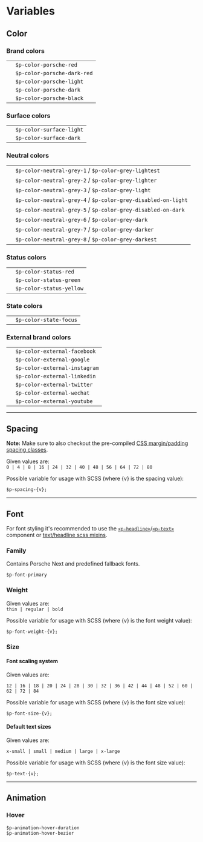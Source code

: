 # Variables

## Color

### Brand colors

|                                               |                      	         |
|-----------------------------------------------|--------------------------------|
| <ColorBadge color="porsche-red"/>  	        | `$p-color-porsche-red`         |
| <ColorBadge color="porsche-dark-red"/> 	    | `$p-color-porsche-dark-red`    |
| <ColorBadge color="porsche-light"/> 	        | `$p-color-porsche-light`       |
| <ColorBadge color="porsche-dark"/> 	        | `$p-color-porsche-dark`        |
| <ColorBadge color="porsche-black"/> 	        | `$p-color-porsche-black`       |

### Surface colors

|                                               |                      	         |
|-----------------------------------------------|--------------------------------|
| <ColorBadge color="surface-light"/>  	        | `$p-color-surface-light`       |
| <ColorBadge color="surface-dark"/> 	        | `$p-color-surface-dark`        |

### Neutral colors

|                                               |                      	                                        |
|-----------------------------------------------|---------------------------------------------------------------|
| <ColorBadge color="neutral-grey-1"/>  	    | `$p-color-neutral-grey-1` / `$p-color-grey-lightest`          |
| <ColorBadge color="neutral-grey-2"/>  	    | `$p-color-neutral-grey-2` / `$p-color-grey-lighter`           |
| <ColorBadge color="neutral-grey-3"/>  	    | `$p-color-neutral-grey-3` / `$p-color-grey-light`             |
| <ColorBadge color="neutral-grey-4"/>  	    | `$p-color-neutral-grey-4` / `$p-color-grey-disabled-on-light` |
| <ColorBadge color="neutral-grey-5"/>  	    | `$p-color-neutral-grey-5` / `$p-color-grey-disabled-on-dark`  |
| <ColorBadge color="neutral-grey-6"/>  	    | `$p-color-neutral-grey-6` / `$p-color-grey-dark`              |
| <ColorBadge color="neutral-grey-7"/>  	    | `$p-color-neutral-grey-7` / `$p-color-grey-darker`            |
| <ColorBadge color="neutral-grey-8"/>  	    | `$p-color-neutral-grey-8` / `$p-color-grey-darkest`           |


### Status colors

|                                               |                      	         |
|-----------------------------------------------|--------------------------------|
| <ColorBadge color="status-red"/>  	        | `$p-color-status-red`          |
| <ColorBadge color="status-green"/> 	        | `$p-color-status-green`        |
| <ColorBadge color="status-yellow"/> 	        | `$p-color-status-yellow`       |

### State colors

|                                               |                      	         |
|-----------------------------------------------|--------------------------------|
| <ColorBadge color="state-focus"/>  	        | `$p-color-state-focus`         |

### External brand colors

|                                               |                      	         |
|-----------------------------------------------|--------------------------------|
| <ColorBadge color="external-facebook"/>  	    | `$p-color-external-facebook`   |
| <ColorBadge color="external-google"/>  	    | `$p-color-external-google`     |
| <ColorBadge color="external-instagram"/>  	| `$p-color-external-instagram`  |
| <ColorBadge color="external-linkedin"/>  	    | `$p-color-external-linkedin`    |
| <ColorBadge color="external-twitter"/>  	    | `$p-color-external-twitter`    |
| <ColorBadge color="external-wechat"/>  	    | `$p-color-external-wechat`     |
| <ColorBadge color="external-youtube"/>  	    | `$p-color-external-youtube`    |

---

## Spacing

**Note:** Make sure to also checkout the pre-compiled [CSS margin/padding spacing classes](#/web/components/layout/spacing#code).

Given values are:  
`0 | 4 | 8 | 16 | 24 | 32 | 40 | 48 | 56 | 64 | 72 | 80`

Possible variable for usage with SCSS (where {v} is the spacing value):
```
$p-spacing-{v};
```

---

## Font
For font styling it's recommended to use the [`<p-headline>`](#/web/components/basic/typography#code)/[`<p-text>`](#/web/components/basic/typography#code) component or [text/headline scss mixins](#/web/scss-utils/mixins).

### Family
Contains Porsche Next and predefined fallback fonts.

```
$p-font-primary
```

### Weight
Given values are:  
`thin | regular | bold`

Possible variable for usage with SCSS (where {v} is the font weight value):

```
$p-font-weight-{v};
```

### Size

#### Font scaling system
Given values are:  

`12 | 16 | 18 | 20 | 24 | 28 | 30 | 32 | 36 | 42 | 44 | 48 | 52 | 60 | 62 | 72 | 84`

Possible variable for usage with SCSS (where {v} is the font size value):
```
$p-font-size-{v};
```

#### Default text sizes
Given values are:  
 
`x-small | small | medium | large | x-large`

Possible variable for usage with SCSS (where {v} is the font size value):
```
$p-text-{v};
```

---

## Animation

### Hover
```
$p-animation-hover-duration
$p-animation-hover-bezier
```